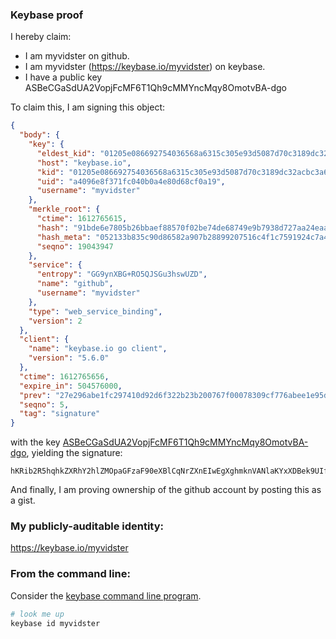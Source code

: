### Keybase proof

I hereby claim:

  * I am myvidster on github.
  * I am myvidster (https://keybase.io/myvidster) on keybase.
  * I have a public key ASBeCGaSdUA2VopjFcMF6T1Qh9cMMYncMqy8OmotvBA-dgo

To claim this, I am signing this object:

```json
{
  "body": {
    "key": {
      "eldest_kid": "01205e086692754036568a6315c305e93d5087d70c3189dc32acbc3a6a2dbc103e760a",
      "host": "keybase.io",
      "kid": "01205e086692754036568a6315c305e93d5087d70c3189dc32acbc3a6a2dbc103e760a",
      "uid": "a4096e8f371fc040b0a4e80d68cf0a19",
      "username": "myvidster"
    },
    "merkle_root": {
      "ctime": 1612765615,
      "hash": "91bde6e7805b26bbaef88570f02be74de68749e9b7938d727aa24eaa79bca57867ee0a2fa94a403203090d69d2cf67ce18100fb08047dfb12081498564c818cf",
      "hash_meta": "052133b835c90d86582a907b28899207516c4f1c7591924c7a497938547a40eb",
      "seqno": 19043947
    },
    "service": {
      "entropy": "GG9ynXBG+RO5QJSGu3hswUZD",
      "name": "github",
      "username": "myvidster"
    },
    "type": "web_service_binding",
    "version": 2
  },
  "client": {
    "name": "keybase.io go client",
    "version": "5.6.0"
  },
  "ctime": 1612765656,
  "expire_in": 504576000,
  "prev": "27e296abe1fc297410d92d6f322b23b200767f00078309cf776abee1e95d8cf3",
  "seqno": 5,
  "tag": "signature"
}
```

with the key [ASBeCGaSdUA2VopjFcMF6T1Qh9cMMYncMqy8OmotvBA-dgo](https://keybase.io/myvidster), yielding the signature:

```
hKRib2R5hqhkZXRhY2hlZMOpaGFzaF90eXBlCqNrZXnEIwEgXghmknVANlaKYxXDBek9UIfXDDGJ3DKsvDpqLbwQPnYKp3BheWxvYWTESpcCBcQgJ+KWq+H8KXQQ2S1vMisjsgB2fwAHgwnPd2q+4eldjPPEIAGeFkGkuP+6+GIGkFY8vxbb5LjlGnIBvdNiLHUmO0mOAgHCo3NpZ8RA6ceFpqk+I1DV0BsRK1q4YcLpJ+7uMEKnAwOYvj5x89pTY3S+lXIIbeWMrZ8/GErqIpy9zN879wYNRw9Zn356DahzaWdfdHlwZSCkaGFzaIKkdHlwZQildmFsdWXEIL/s/kMJU52B/ZLvB4afpBKWFLl2MKBDSgqrkl4w1P78o3RhZ80CAqd2ZXJzaW9uAQ==

```

And finally, I am proving ownership of the github account by posting this as a gist.

### My publicly-auditable identity:

https://keybase.io/myvidster

### From the command line:

Consider the [keybase command line program](https://keybase.io/download).

```bash
# look me up
keybase id myvidster
```
